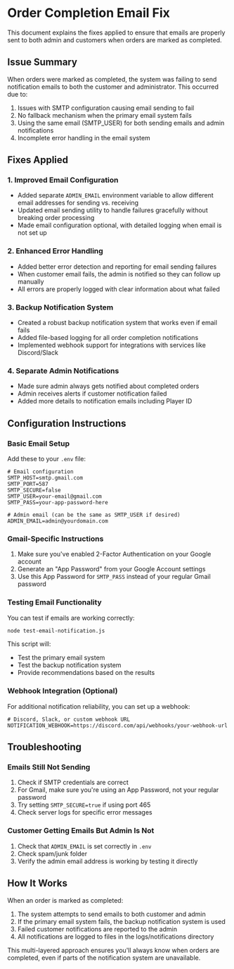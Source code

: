 # Order Completion Email Fix

This document explains the fixes applied to ensure that emails are properly sent to both admin and customers when orders are marked as completed.

## Issue Summary

When orders were marked as completed, the system was failing to send notification emails to both the customer and administrator. This occurred due to:

1. Issues with SMTP configuration causing email sending to fail
2. No fallback mechanism when the primary email system fails
3. Using the same email (SMTP_USER) for both sending emails and admin notifications
4. Incomplete error handling in the email system

## Fixes Applied

### 1. Improved Email Configuration

- Added separate `ADMIN_EMAIL` environment variable to allow different email addresses for sending vs. receiving
- Updated email sending utility to handle failures gracefully without breaking order processing
- Made email configuration optional, with detailed logging when email is not set up

### 2. Enhanced Error Handling

- Added better error detection and reporting for email sending failures
- When customer email fails, the admin is notified so they can follow up manually
- All errors are properly logged with clear information about what failed

### 3. Backup Notification System

- Created a robust backup notification system that works even if email fails
- Added file-based logging for all order completion notifications
- Implemented webhook support for integrations with services like Discord/Slack

### 4. Separate Admin Notifications

- Made sure admin always gets notified about completed orders
- Admin receives alerts if customer notification failed
- Added more details to notification emails including Player ID

## Configuration Instructions

### Basic Email Setup

Add these to your `.env` file:

```
# Email configuration
SMTP_HOST=smtp.gmail.com
SMTP_PORT=587
SMTP_SECURE=false
SMTP_USER=your-email@gmail.com
SMTP_PASS=your-app-password-here

# Admin email (can be the same as SMTP_USER if desired)
ADMIN_EMAIL=admin@yourdomain.com
```

### Gmail-Specific Instructions

1. Make sure you've enabled 2-Factor Authentication on your Google account
2. Generate an "App Password" from your Google Account settings
3. Use this App Password for `SMTP_PASS` instead of your regular Gmail password

### Testing Email Functionality

You can test if emails are working correctly:

```bash
node test-email-notification.js
```

This script will:
- Test the primary email system
- Test the backup notification system
- Provide recommendations based on the results

### Webhook Integration (Optional)

For additional notification reliability, you can set up a webhook:

```
# Discord, Slack, or custom webhook URL
NOTIFICATION_WEBHOOK=https://discord.com/api/webhooks/your-webhook-url
```

## Troubleshooting

### Emails Still Not Sending

1. Check if SMTP credentials are correct
2. For Gmail, make sure you're using an App Password, not your regular password
3. Try setting `SMTP_SECURE=true` if using port 465
4. Check server logs for specific error messages

### Customer Getting Emails But Admin Is Not

1. Check that `ADMIN_EMAIL` is set correctly in `.env`
2. Check spam/junk folder
3. Verify the admin email address is working by testing it directly

## How It Works

When an order is marked as completed:

1. The system attempts to send emails to both customer and admin
2. If the primary email system fails, the backup notification system is used
3. Failed customer notifications are reported to the admin
4. All notifications are logged to files in the logs/notifications directory

This multi-layered approach ensures you'll always know when orders are completed, even if parts of the notification system are unavailable.